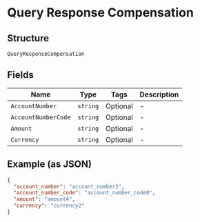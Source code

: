 
# Query Response Compensation

## Structure

`QueryResponseCompensation`

## Fields

| Name | Type | Tags | Description |
|  --- | --- | --- | --- |
| `AccountNumber` | `string` | Optional | - |
| `AccountNumberCode` | `string` | Optional | - |
| `Amount` | `string` | Optional | - |
| `Currency` | `string` | Optional | - |

## Example (as JSON)

```json
{
  "account_number": "account_number2",
  "account_number_code": "account_number_code0",
  "amount": "amount4",
  "currency": "currency2"
}
```

